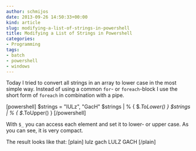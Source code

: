 ```yaml
---
author: schmijos
date: 2013-09-26 14:50:33+00:00
kind: article
slug: modifying-a-list-of-strings-in-powershell
title: Modifying a List of Strings in Powershell
categories:
- Programming
tags:
- batch
- powershell
- windows
---
```


Today I tried to convert all strings in an array to lower case in the most simple way. Instead of using a common `for`- or `foreach`-block I use the short form of `foreach` in combination with a pipe.

[powershell]
$strings = "lULz", "GacH"
$strings | % { $_.ToLower() }
$strings | % { $_.ToUpper() }
[/powershell]

With `$_` you can access each element and set it to lower- or upper case. As you can see, it is very compact.

The result looks like that:
[plain]
lulz
gach
LULZ
GACH
[/plain]

